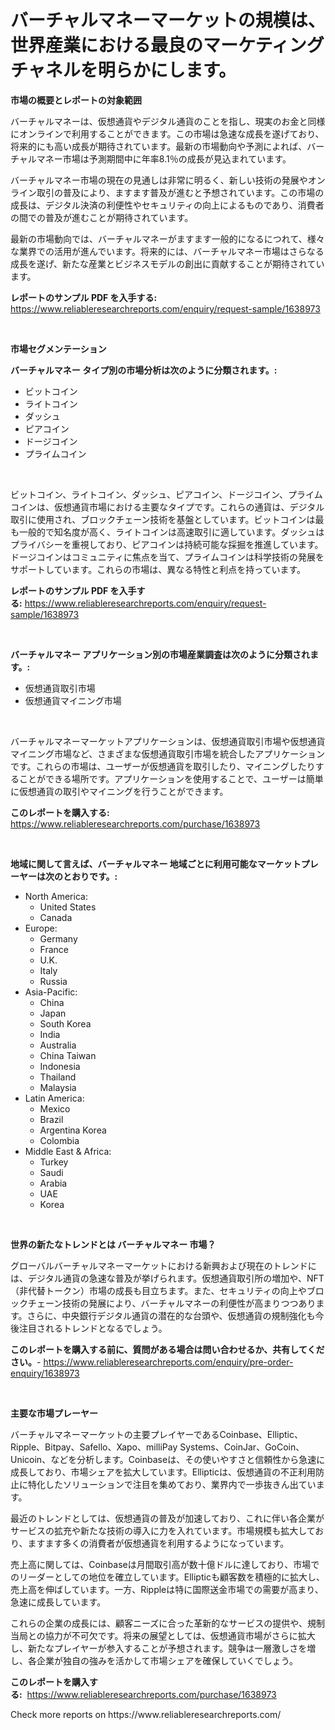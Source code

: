 <p><h1>バーチャルマネーマーケットの規模は、世界産業における最良のマーケティングチャネルを明らかにします。</h1></p><p><strong>市場の概要とレポートの対象範囲</strong></p>
<p><p>バーチャルマネーは、仮想通貨やデジタル通貨のことを指し、現実のお金と同様にオンラインで利用することができます。この市場は急速な成長を遂げており、将来的にも高い成長が期待されています。最新の市場動向や予測によれば、バーチャルマネー市場は予測期間中に年率8.1％の成長が見込まれています。</p><p>バーチャルマネー市場の現在の見通しは非常に明るく、新しい技術の発展やオンライン取引の普及により、ますます普及が進むと予想されています。この市場の成長は、デジタル決済の利便性やセキュリティの向上によるものであり、消費者の間での普及が進むことが期待されています。</p><p>最新の市場動向では、バーチャルマネーがますます一般的になるにつれて、様々な業界での活用が進んでいます。将来的には、バーチャルマネー市場はさらなる成長を遂げ、新たな産業とビジネスモデルの創出に貢献することが期待されています。</p></p>
<p><strong>レポートのサンプル PDF を入手する:</strong> <a href="https://www.reliableresearchreports.com/enquiry/request-sample/1638973">https://www.reliableresearchreports.com/enquiry/request-sample/1638973</a></p>
<p>&nbsp;</p>
<p><strong>市場セグメンテーション</strong></p>
<p><strong>バーチャルマネー タイプ別の市場分析は次のように分類されます。:</strong></p>
<p><ul><li>ビットコイン</li><li>ライトコイン</li><li>ダッシュ</li><li>ピアコイン</li><li>ドージコイン</li><li>プライムコイン</li></ul></p>
<p>&nbsp;</p>
<p><p>ビットコイン、ライトコイン、ダッシュ、ピアコイン、ドージコイン、プライムコインは、仮想通貨市場における主要なタイプです。これらの通貨は、デジタル取引に使用され、ブロックチェーン技術を基盤としています。ビットコインは最も一般的で知名度が高く、ライトコインは高速取引に適しています。ダッシュはプライバシーを重視しており、ピアコインは持続可能な採掘を推進しています。ドージコインはコミュニティに焦点を当て、プライムコインは科学技術の発展をサポートしています。これらの市場は、異なる特性と利点を持っています。</p></p>
<p><strong>レポートのサンプル PDF を入手する:</strong>&nbsp;<a href="https://www.reliableresearchreports.com/enquiry/request-sample/1638973">https://www.reliableresearchreports.com/enquiry/request-sample/1638973</a></p>
<p>&nbsp;</p>
<p><strong> バーチャルマネー アプリケーション別の市場産業調査は次のように分類されます。:</strong></p>
<p><ul><li>仮想通貨取引市場</li><li>仮想通貨マイニング市場</li></ul></p>
<p>&nbsp;</p>
<p><p>バーチャルマネーマーケットアプリケーションは、仮想通貨取引市場や仮想通貨マイニング市場など、さまざまな仮想通貨取引市場を統合したアプリケーションです。これらの市場は、ユーザーが仮想通貨を取引したり、マイニングしたりすることができる場所です。アプリケーションを使用することで、ユーザーは簡単に仮想通貨の取引やマイニングを行うことができます。</p></p>
<p><strong>このレポートを購入する:</strong>&nbsp; <a href="https://www.reliableresearchreports.com/purchase/1638973">https://www.reliableresearchreports.com/purchase/1638973</a></p>
<p>&nbsp;</p>
<p><strong>地域に関して言えば、バーチャルマネー 地域ごとに利用可能なマーケットプレーヤーは次のとおりです。:</strong></p>
<p><ul>
    <li>
        North America:
        <ul>
            <li>United States</li>
            <li>Canada</li>
        </ul>
    </li>
    <li>
        Europe:
        <ul>
            <li>Germany</li>
            <li>France</li>
            <li>U.K.</li>
            <li>Italy</li>
            <li>Russia</li>
        </ul>
    </li>
    <li>
        Asia-Pacific:
        <ul>
            <li>China</li>
            <li>Japan</li>
            <li>South Korea</li>
            <li>India</li>
            <li>Australia</li>
            <li>China Taiwan</li>
            <li>Indonesia</li>
            <li>Thailand</li>
            <li>Malaysia</li>
        </ul>
    </li>
    <li>
        Latin America:
        <ul>
            <li>Mexico</li>
            <li>Brazil</li>
            <li>Argentina Korea</li>
            <li>Colombia</li>
        </ul>
    </li>
    <li>
        Middle East & Africa:
        <ul>
            <li>Turkey</li>
            <li>Saudi</li>
            <li>Arabia</li>
            <li>UAE</li>
            <li>Korea</li>
        </ul>
    </li>
    </ul></p>
<p>&nbsp;</p>
<p><strong>世界の新たなトレンドとは バーチャルマネー 市場？</strong></p>
<p><p>グローバルバーチャルマネーマーケットにおける新興および現在のトレンドには、デジタル通貨の急速な普及が挙げられます。仮想通貨取引所の増加や、NFT（非代替トークン）市場の成長も目立ちます。また、セキュリティの向上やブロックチェーン技術の発展により、バーチャルマネーの利便性が高まりつつあります。さらに、中央銀行デジタル通貨の潜在的な台頭や、仮想通貨の規制強化も今後注目されるトレンドとなるでしょう。</p></p>
<p><strong>このレポートを購入する前に、質問がある場合は問い合わせるか、共有してください。</strong>- <a href="https://www.reliableresearchreports.com/enquiry/pre-order-enquiry/1638973">https://www.reliableresearchreports.com/enquiry/pre-order-enquiry/1638973</a></p>
<p>&nbsp;</p>
<p><strong>主要な市場プレーヤー</strong></p>
<p><p>バーチャルマネーマーケットの主要プレイヤーであるCoinbase、Elliptic、Ripple、Bitpay、Safello、Xapo、milliPay Systems、CoinJar、GoCoin、Unicoin、などを分析します。Coinbaseは、その使いやすさと信頼性から急速に成長しており、市場シェアを拡大しています。Ellipticは、仮想通貨の不正利用防止に特化したソリューションで注目を集めており、業界内で一歩抜きん出ています。</p><p>最近のトレンドとしては、仮想通貨の普及が加速しており、これに伴い各企業がサービスの拡充や新たな技術の導入に力を入れています。市場規模も拡大しており、ますます多くの消費者が仮想通貨を利用するようになっています。</p><p>売上高に関しては、Coinbaseは月間取引高が数十億ドルに達しており、市場でのリーダーとしての地位を確立しています。Ellipticも顧客数を積極的に拡大し、売上高を伸ばしています。一方、Rippleは特に国際送金市場での需要が高まり、急速に成長しています。</p><p>これらの企業の成長には、顧客ニーズに合った革新的なサービスの提供や、規制当局との協力が不可欠です。将来の展望としては、仮想通貨市場がさらに拡大し、新たなプレイヤーが参入することが予想されます。競争は一層激しさを増し、各企業が独自の強みを活かして市場シェアを確保していくでしょう。</p></p>
<p><strong>このレポートを購入する:</strong>&nbsp;&nbsp;<a href="https://www.reliableresearchreports.com/purchase/1638973">https://www.reliableresearchreports.com/purchase/1638973</a></p>
<p>Check more reports on https://www.reliableresearchreports.com/</p>